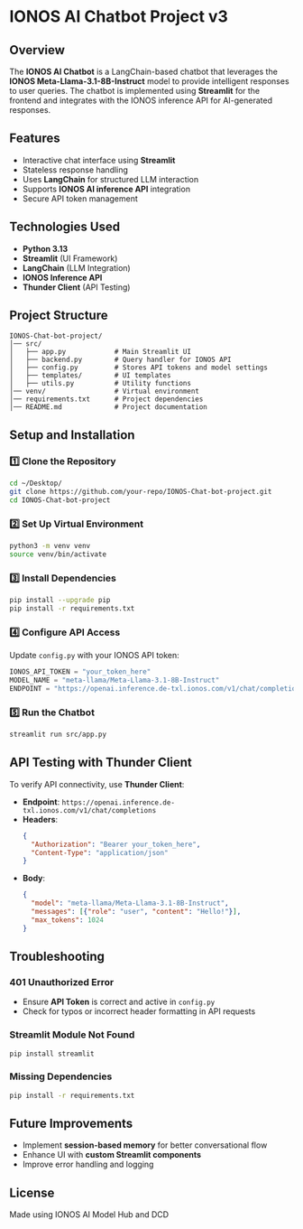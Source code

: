 # IONOS AI Chatbot Project v3

## Overview
The **IONOS AI Chatbot** is a LangChain-based chatbot that leverages the **IONOS Meta-Llama-3.1-8B-Instruct** model to provide intelligent responses to user queries. The chatbot is implemented using **Streamlit** for the frontend and integrates with the IONOS inference API for AI-generated responses.

## Features
- Interactive chat interface using **Streamlit**
- Stateless response handling
- Uses **LangChain** for structured LLM interaction
- Supports **IONOS AI inference API** integration
- Secure API token management

## Technologies Used
- **Python 3.13**
- **Streamlit** (UI Framework)
- **LangChain** (LLM Integration)
- **IONOS Inference API**
- **Thunder Client** (API Testing)

## Project Structure
```
IONOS-Chat-bot-project/
│── src/
│   ├── app.py            # Main Streamlit UI
│   ├── backend.py        # Query handler for IONOS API
│   ├── config.py         # Stores API tokens and model settings
│   ├── templates/        # UI templates
│   ├── utils.py          # Utility functions
│── venv/                 # Virtual environment
│── requirements.txt      # Project dependencies
│── README.md             # Project documentation
```

## Setup and Installation
### 1️⃣ Clone the Repository
```bash
cd ~/Desktop/
git clone https://github.com/your-repo/IONOS-Chat-bot-project.git
cd IONOS-Chat-bot-project
```

### 2️⃣ Set Up Virtual Environment
```bash
python3 -m venv venv
source venv/bin/activate
```

### 3️⃣ Install Dependencies
```bash
pip install --upgrade pip
pip install -r requirements.txt
```

### 4️⃣ Configure API Access
Update `config.py` with your IONOS API token:
```python
IONOS_API_TOKEN = "your_token_here"
MODEL_NAME = "meta-llama/Meta-Llama-3.1-8B-Instruct"
ENDPOINT = "https://openai.inference.de-txl.ionos.com/v1/chat/completions"
```

### 5️⃣ Run the Chatbot
```bash
streamlit run src/app.py
```

## API Testing with Thunder Client
To verify API connectivity, use **Thunder Client**:
- **Endpoint**: `https://openai.inference.de-txl.ionos.com/v1/chat/completions`
- **Headers**:
  ```json
  {
    "Authorization": "Bearer your_token_here",
    "Content-Type": "application/json"
  }
  ```
- **Body**:
  ```json
  {
    "model": "meta-llama/Meta-Llama-3.1-8B-Instruct",
    "messages": [{"role": "user", "content": "Hello!"}],
    "max_tokens": 1024
  }
  ```

## Troubleshooting
### 401 Unauthorized Error
- Ensure **API Token** is correct and active in `config.py`
- Check for typos or incorrect header formatting in API requests

### Streamlit Module Not Found
```bash
pip install streamlit
```

### Missing Dependencies
```bash
pip install -r requirements.txt
```

## Future Improvements
- Implement **session-based memory** for better conversational flow
- Enhance UI with **custom Streamlit components**
- Improve error handling and logging

## License
Made using IONOS AI Model Hub and DCD 
